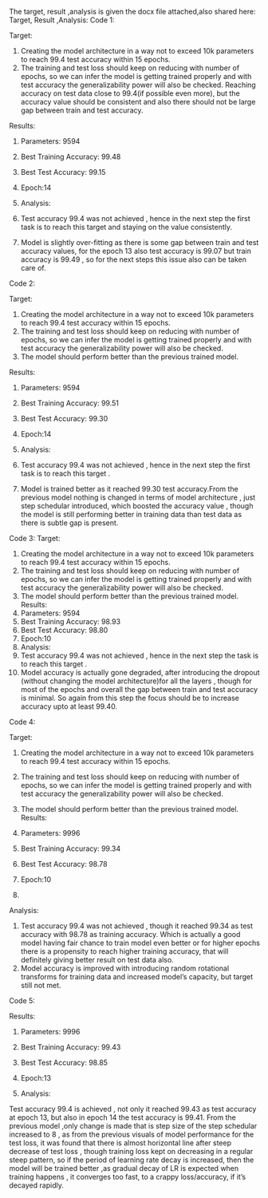 The target, result ,analysis is given the docx file attached,also shared here:
Target, Result ,Analysis:
Code 1: 

Target:

1.	Creating the model architecture in a way not to exceed 10k parameters to reach 99.4 test accuracy within 15 epochs.
2.	The training and test loss should keep on reducing with number of epochs, so we can infer the model is getting trained properly and with test accuracy the generalizability power will also be checked.
Reaching  accuracy on test data close to 99.4(if possible even more), but the accuracy value should be consistent and also there should not be large gap between train and test accuracy.

Results:

1.	Parameters: 9594
2.	Best Training Accuracy: 99.48
3.	Best Test Accuracy: 99.15
4.	Epoch:14

3.	Analysis:

1.	Test accuracy 99.4 was not achieved , hence in the next step the first task is to reach this target and staying on the value consistently.
2.	Model is slightly over-fitting as there is  some gap between train and test accuracy values, for the  epoch 13 also test accuracy is 99.07 but train accuracy is 99.49 , so for the next steps this issue also can be taken care of.

Code 2:

Target:

1.	Creating the model architecture in a way not to exceed 10k parameters to reach 99.4 test accuracy within 15 epochs.
2.	The training and test loss should keep on reducing with number of epochs, so we can infer the model is getting trained properly and with test accuracy the generalizability power will also be checked.
3.	The model should perform better than the previous trained model.

Results:

1.	Parameters: 9594
2.	Best Training Accuracy: 99.51
3.	Best Test Accuracy: 99.30
4.	Epoch:14

4.	Analysis:

1.	Test accuracy 99.4 was not achieved , hence in the next step the first task is to reach this target .
2.	Model is trained better as it reached 99.30 test accuracy.From the previous model nothing is changed in terms of model architecture , just step schedular introduced, which boosted the accuracy value , though the model is still performing better in training data than test data as there is subtle gap is present.

Code 3: 
Target:
1.	Creating the model architecture in a way not to exceed 10k parameters to reach 99.4 test accuracy within 15 epochs.
2.	The training and test loss should keep on reducing with number of epochs, so we can infer the model is getting trained properly and with test accuracy the generalizability power will also be checked.
3.	The model should perform better than the previous trained model.
Results:
1.	Parameters: 9594
2.	Best Training Accuracy: 98.93
3.	Best Test Accuracy: 98.80
4.	Epoch:10
4.	Analysis:
1.	Test accuracy 99.4 was not achieved , hence in the next step the task is to reach this target .
2.	Model accuracy is actually gone degraded, after introducing the dropout (without changing the model architecture)for all the layers , though for most of the epochs and overall the gap between train and test accuracy is minimal. So again from this step the focus should be to increase accuracy upto at least 99.40.

Code 4:

Target:

1.	Creating the model architecture in a way not to exceed 10k parameters to reach 99.4 test accuracy within 15 epochs.
2.	The training and test loss should keep on reducing with number of epochs, so we can infer the model is getting trained properly and with test accuracy the generalizability power will also be checked.
3.	The model should perform better than the previous trained model.
Results:

1.	Parameters: 9996
2.	Best Training Accuracy: 99.34
3.	Best Test Accuracy: 98.78
4.	Epoch:10
4.
Analysis:

1.	Test accuracy 99.4 was not achieved , though it reached 99.34 as test accuracy with 98.78 as training accuracy. Which is actually a good model having fair chance to train model even better or for higher epochs there is a propensity to reach higher training accuracy, that will definitely giving better result on test data also. 
2.	Model accuracy is improved with introducing random rotational transforms for training data and increased model’s capacity, but target still not met.

Code 5: 

Results:

1.	Parameters: 9996
2.	Best Training Accuracy: 99.43
3.	Best Test Accuracy: 98.85
4.	Epoch:13

2.	Analysis:

Test accuracy 99.4 is achieved , not only it reached 99.43  as test accuracy at epoch 13, but also in epoch 14 the test accuracy is 99.41. From the previous model ,only change is made that is step size of the step schedular increased to 8 , as from the previous visuals of model performance for the test loss, it was found that there is almost horizontal line after steep decrease of test loss , though training loss kept on decreasing in a regular steep pattern, so if the period of learning rate decay is increased, then the model will be trained better ,as gradual decay of LR is expected when  training happens , it converges too fast, to a crappy loss/accuracy, if it’s decayed rapidly. 


 
 


